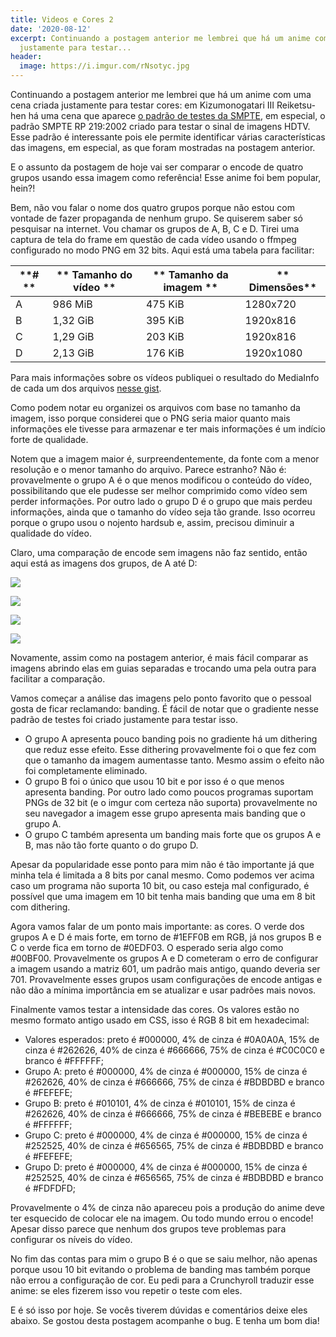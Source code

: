 ```yaml
---
title: Videos e Cores 2
date: '2020-08-12'
excerpt: Continuando a postagem anterior me lembrei que há um anime com uma cena criada
  justamente para testar...
header:
  image: https://i.imgur.com/rNsotyc.jpg
---
```




Continuando a postagem anterior me lembrei que há um anime com uma cena criada justamente para testar cores: em Kizumonogatari III Reiketsu-hen há uma cena que aparece [o padrão de testes da SMPTE](https://en.wikipedia.org/wiki/SMPTE_color_bars), em especial, o padrão SMPTE RP 219:2002 criado para testar o sinal de imagens HDTV. Esse padrão é interessante pois ele permite identificar várias características das imagens, em especial, as que foram mostradas na postagem anterior.

E o assunto da postagem de hoje vai ser comparar o encode de quatro grupos usando essa imagem como referência! Esse anime foi bem popular, hein?!

Bem, não vou falar o nome dos quatro grupos porque não estou com vontade de fazer propaganda de nenhum grupo. Se quiserem saber só pesquisar na internet. Vou chamar os grupos de A, B, C e D. Tirei uma captura de tela do frame em questão de cada vídeo usando o ffmpeg configurado no modo PNG em 32 bits. Aqui está uma tabela para facilitar:


| **#                 **|** Tamanho do vídeo  **|** Tamanho da imagem **|** Dimensões**          |
|-----------------------|-----------------------|-----------------------|------------------------|
| A                     | 986 MiB               | 475 KiB               | 1280x720               |
| B                     | 1,32 GiB              | 395 KiB               | 1920x816               |
| C                     | 1,29 GiB              | 203 KiB               | 1920x816               |
| D                     | 2,13 GiB              | 176 KiB               | 1920x1080              |


Para mais informações sobre os vídeos publiquei o resultado do MediaInfo de cada um dos arquivos [nesse gist](https://gist.github.com/qgustavor/96dffd688e092622cbd8334cefd15919).

Como podem notar eu organizei os arquivos com base no tamanho da imagem, isso porque considerei que o PNG seria maior quanto mais informações ele tivesse para armazenar e ter mais informações é um indício forte de qualidade.

Notem que a imagem maior é, surpreendentemente, da fonte com a menor resolução e o menor tamanho do arquivo. Parece estranho? Não é: provavelmente o grupo A é o que menos modificou o conteúdo do vídeo, possibilitando que ele pudesse ser melhor comprimido como vídeo sem perder informações. Por outro lado o grupo D é o grupo que mais perdeu informações, ainda que o tamanho do vídeo seja tão grande. Isso ocorreu porque o grupo usou o nojento hardsub e, assim, precisou diminuir a qualidade do vídeo.

Claro, uma comparação de encode sem imagens não faz sentido, então aqui está as imagens dos grupos, de A até D:

![](https://i.imgur.com/lloL5BC.png)

![](https://i.imgur.com/CH8RpMa.png)

![](https://i.imgur.com/3VUXbGf.png)

![](https://i.imgur.com/WQWTJ4I.png)

Novamente, assim como na postagem anterior, é mais fácil comparar as imagens abrindo elas em guias separadas e trocando uma pela outra para facilitar a comparação.

Vamos começar a análise das imagens pelo ponto favorito que o pessoal gosta de ficar reclamando: banding. É fácil de notar que o gradiente nesse padrão de testes foi criado justamente para testar isso.

* O grupo A apresenta pouco banding pois no gradiente há um dithering que reduz esse efeito. Esse dithering provavelmente foi o que fez com que o tamanho da imagem aumentasse tanto. Mesmo assim o efeito não foi completamente eliminado.
* O grupo B foi o único que usou 10 bit e por isso é o que menos apresenta banding. Por outro lado como poucos programas suportam PNGs de 32 bit (e o imgur com certeza não suporta) provavelmente no seu navegador a imagem esse grupo apresenta mais banding que o grupo A.
* O grupo C também apresenta um banding mais forte que os grupos A e B, mas não tão forte quanto o do grupo D.

Apesar da popularidade esse ponto para mim não é tão importante já que minha tela é limitada a 8 bits por canal mesmo. Como podemos ver acima caso um programa não suporta 10 bit, ou caso esteja mal configurado, é possível que uma imagem em 10 bit tenha mais banding que uma em 8 bit com dithering.

Agora vamos falar de um ponto mais importante: as cores. O verde dos grupos A e D é mais forte, em torno de #1EFF0B em RGB, já nos grupos B e C o verde fica em torno de #0EDF03. O esperado seria algo como #00BF00. Provavelmente os grupos A e D cometeram o erro de configurar a imagem usando a matriz 601, um padrão mais antigo, quando deveria ser 701. Provavelmente esses grupos usam configurações de encode antigas e não dão a mínima importância em se atualizar e usar padrões mais novos.

Finalmente vamos testar a intensidade das cores. Os valores estão no mesmo formato antigo usado em CSS, isso é RGB 8 bit em hexadecimal:

* Valores esperados: preto é #000000, 4% de cinza é #0A0A0A, 15% de cinza é #262626, 40% de cinza é #666666, 75% de cinza é #C0C0C0 e branco é #FFFFFF;
* Grupo A: preto é #000000, 4% de cinza é #000000, 15% de cinza é #262626, 40% de cinza é #666666, 75% de cinza é #BDBDBD e branco é #FEFEFE;
* Grupo B: preto é #010101, 4% de cinza é #010101, 15% de cinza é #262626, 40% de cinza é #666666, 75% de cinza é #BEBEBE e branco é #FFFFFF;
* Grupo C: preto é #000000, 4% de cinza é #000000, 15% de cinza é #252525, 40% de cinza é #656565, 75% de cinza é #BDBDBD e branco é #FEFEFE;
* Grupo D: preto é #000000, 4% de cinza é #000000, 15% de cinza é #252525, 40% de cinza é #656565, 75% de cinza é #BDBDBD e branco é #FDFDFD;

Provavelmente o 4% de cinza não apareceu pois a produção do anime deve ter esquecido de colocar ele na imagem. Ou todo mundo errou o encode! Apesar disso parece que nenhum dos grupos teve problemas para configurar os níveis do vídeo.

No fim das contas para mim o grupo B é o que se saiu melhor, não apenas porque usou 10 bit evitando o problema de banding mas também porque não errou a configuração de cor. Eu pedi para a Crunchyroll traduzir esse anime: se eles fizerem isso vou repetir o teste com eles.

E é só isso por hoje. Se vocês tiverem dúvidas e comentários deixe eles abaixo. Se gostou desta postagem acompanhe o bug. E tenha um bom dia!